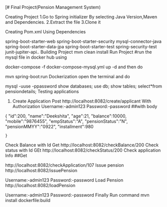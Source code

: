 [# Final Project(Pension Management System)

Creating Project
1.Go to Spring initializer By selecting Java Version,Maven and Dependencies. 2.Extract the file 3.Clone it

Creating Pom.xml
Using Dependencies

spring-boot-starter-web
spring-boot-starter-security
mysql-connector-java
spring-boot-starter-data-jpa
spring-boot-starter-test
spring-security-test
junit-jupiter-api..
Building Project
mvn clean install
Run Project
#run the mysql file in docker hub using

docker-compose -f docker-compose-mysql.yml up -d
and then do

mvn spring-boot:run
Dockerization
open the terminal and do

mysql -uuse -ppassword
show databases;
use db;
show tables;
select*from pensiondetails;
Testing applications
1. Create Application
   Post
   http://localhost:8082/create/applicant
   With Authorization
   Username:-admin123
   Password:-password
   ##with body

{   "id":200,
"name":"Deekshita",
"age":21,
"balance":10000,
"mobile":"9876455",
"empStatus":"A",
"pensionStatus":"N",
"pensionMMYY":"0922",
"installment":980

    }
Check Balance with Id
Get
http://localhost:8082/checkBalance/200
Check status with Id
GEt
http://localhost:8082/checkStatus/200
Check application Info
##Get

http://localhost:8082/checkApplication/107
Issue pension
http://localhost:8082/issuePension

Username:-admin123
Password:-password
Load Pension
http://localhost:8082/loadPension

Username:-admin123
Password:-password
Finally Run command
mvn install dockerfile:build